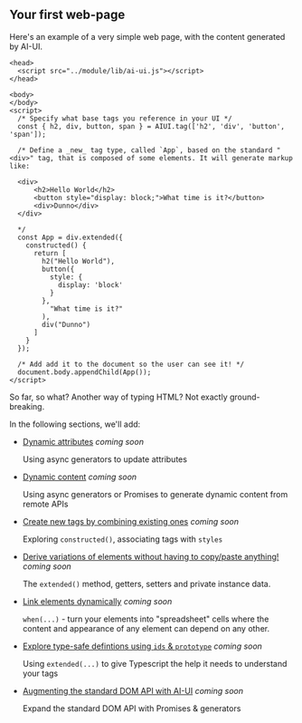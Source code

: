 ## Your first web-page

Here's an example of a very simple web page, with the content generated by AI-UI.

```
<head>
  <script src="../module/lib/ai-ui.js"></script>
</head>

<body>
</body>
<script>
  /* Specify what base tags you reference in your UI */
  const { h2, div, button, span } = AIUI.tag(['h2', 'div', 'button', 'span']);

  /* Define a _new_ tag type, called `App`, based on the standard "<div>" tag, that is composed of some elements. It will generate markup like:
  
  <div>
      <h2>Hello World</h2>
      <button style="display: block;">What time is it?</button>
      <div>Dunno</div>
  </div>

  */
  const App = div.extended({
    constructed() {
      return [
        h2("Hello World"),
        button({
          style: {
            display: 'block'
          }
        },
          "What time is it?"
        ),
        div("Dunno")
      ]
    }
  });

  /* Add add it to the document so the user can see it! */
  document.body.appendChild(App());
</script>
```

So far, so what? Another way of typing HTML? Not exactly ground-breaking.

In the following sections, we'll add:

* [Dynamic attributes](./index.md)  _coming soon_

  Using async generators to update attributes

* [Dynamic content](./index.md) _coming soon_

  Using async generators or Promises to generate dynamic content from remote APIs

* [Create new tags by combining existing ones](./index.md) _coming soon_

  Exploring `constructed()`, associating tags with `styles`

* [Derive variations of elements without having to copy/paste anything!](./index.md) _coming soon_

  The `extended()` method, getters, setters and private instance data.

* [Link elements dynamically](./index.md) _coming soon_

  `when(...)` - turn your elements into "spreadsheet" cells where the content and appearance of any element can depend on any other.

* [Explore type-safe defintions using `ids` & `prototype`](./index.md) _coming soon_

  Using `extended(...)` to give Typescript the help it needs to understand your tags

* [Augmenting the standard DOM API with AI-UI](./index.md) _coming soon_

  Expand the standard DOM API with Promises & generators
  